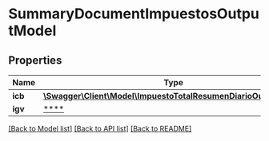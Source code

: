 # SummaryDocumentImpuestosOutputModel

## Properties
Name | Type | Description | Notes
------------ | ------------- | ------------- | -------------
**icb** | [**\Swagger\Client\Model\ImpuestoTotalResumenDiarioOutputModel**](ImpuestoTotalResumenDiarioOutputModel.md) |  | [optional] 
**igv** | [****](.md) |  | 

[[Back to Model list]](../../README.md#documentation-for-models) [[Back to API list]](../../README.md#documentation-for-api-endpoints) [[Back to README]](../../README.md)

